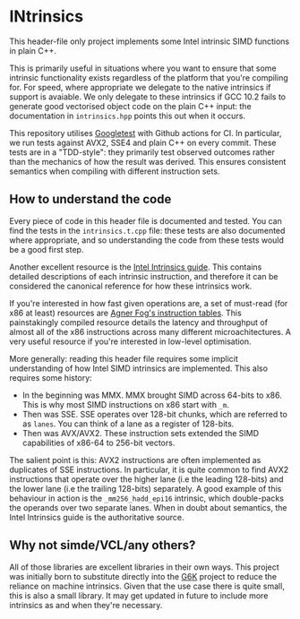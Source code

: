 # INtrinsics
This header-file only project implements some Intel intrinsic SIMD functions in plain C++. 

This is primarily useful in situations where you want to ensure that some intrinsic functionality exists regardless of the platform that you're compiling for. For speed, where appropriate we delegate to the native intrinsics if support is avaiable. We only delegate to these intrinsics if GCC 10.2 fails to generate good vectorised object code on the plain C++ input: the documentation in ``intrinsics.hpp`` points this out when it occurs. 

This repository utilises [Googletest](https://github.com/google/googletest) with Github actions for CI. In particular, we run tests against AVX2, SSE4 and plain C++ on every commit. These tests are in a "TDD-style": they primarily test observed outcomes rather than the mechanics of how the result was derived. This ensures consistent semantics when compiling with different instruction sets.

## How to understand the code
Every piece of code in this header file is documented and tested. You can find the tests in the ``intrinsics.t.cpp`` file: these tests are also documented where appropriate, and so understanding the code from these tests would be a good first step.

Another excellent resource is the [Intel Intrinsics guide](https://software.intel.com/sites/landingpage/IntrinsicsGuide/). This contains detailed descriptions of each intrinsic instruction, and therefore it can be considered the canonical reference for how these intrinsics work.

If you're interested in how fast given operations are, a set of must-read (for x86 at least) resources are [Agner Fog's instruction tables](https://www.agner.org/optimize/instruction_tables.pdf). This painstakingly compiled resource details the latency and throughput of almost all of the x86 instructions across many different microachitectures. A very useful resource if you're interested in low-level optimisation.

More generally: reading this header file requires some implicit understanding of how Intel SIMD intrinsics are implemented. 
This also requires some history:

* In the beginning was MMX. MMX brought SIMD across 64-bits to x86. This is why most SIMD instructions on x86 start with ``_m``.
* Then was SSE. SSE operates over 128-bit chunks, which are referred to as ``lanes``. You can think of a lane as a register of 128-bits.
* Then was AVX/AVX2. These instruction sets extended the SIMD capabilities of x86-64 to 256-bit vectors. 

The salient point is this: AVX2 instructions are often implemented as duplicates of SSE instructions. In particular, it is quite common to find AVX2 instructions that operate over the higher lane (i.e the leading 128-bits) and the lower lane (i.e the trailing 128-bits) separately. A good example of this behaviour in action is the ``_mm256_hadd_epi16`` intrinsic, which double-packs the operands over two separate lanes. When in doubt about semantics, the Intel Intrinsics guide is the authoritative source.

## Why not simde/VCL/any others?
All of those libraries are excellent libraries in their own ways. This project was initially born to substitute directly into the [G6K](https://github.com/fplll/g6k) project to reduce the reliance on machine intrinsics. Given that the use case there is quite small, this is also a small library. It may get updated in future to include more intrinsics as and when they're necessary.
